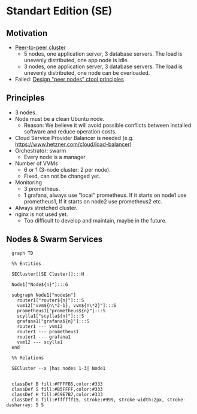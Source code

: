 # Standart Edition (SE)

## Motivation

- [Peer-to-peer cluster](https://github.com/voedger/voedger/issues/1891)
  - 5 nodes, one application server, 3 database servers. The load is unevenly distributed, one app node is idle.
  - 3 nodes, one application server, 3 database servers. The load is unevenly distributed, one node can be overloaded.
- Failed: [Design "peer nodes" ctool principles](https://github.com/voedger/voedger/issues/2550)

## Principles

- 3 nodes.
- Node must be a clean Ubuntu node.
  - Reason: We believe it will avoid possible conflicts between installed software and reduce operation costs.
- Cloud Service Provider Balancer is needed (e.g.  https://www.hetzner.com/cloud/load-balancer)
- Orchestrator: swarm
  - Every node is a manager
- Number of VVMs
  - 6 or 1 (3-node cluster: 2 per node).
  - Fixed, can not be changed yet.
- Monitoring
  - 3 prometheus.
  - 1  grafana, always use "local" prometheus. If it starts on node1 use prometheus1, If it starts on node2 use prometheus2 etc.
- Always stretched cluster.
- nginx is not used yet.
  - Too difficult to develop and maintain, maybe in the future.

## Nodes & Swarm Services

```mermaid
  graph TD

  %% Entities

  SECluster[[SE Cluster]]:::H

  Node1["Node${n}"]:::G

  subgraph Node1["node$n"]
    router1["router${n}"]:::S
    vvm12["vvm${n\*2-1}, vvm${n\*2}"]:::S
    prometheus1["prometheus${n}"]:::S
    scylla1["scylla${n}"]:::S
    grafana1["grafana${n}"]:::S
    router1 --- vvm12
    router1 --- prometheus1
    router1 --- grafana1
    vvm12 --- scylla1
  end

  %% Relations

  SECluster --x |has nodes 1-3| Node1


  classDef B fill:#FFFFB5,color:#333
  classDef S fill:#B5FFFF,color:#333
  classDef H fill:#C9E7B7,color:#333
  classDef G fill:#ffffff15, stroke:#999, stroke-width:2px, stroke-dasharray: 5 5
```  